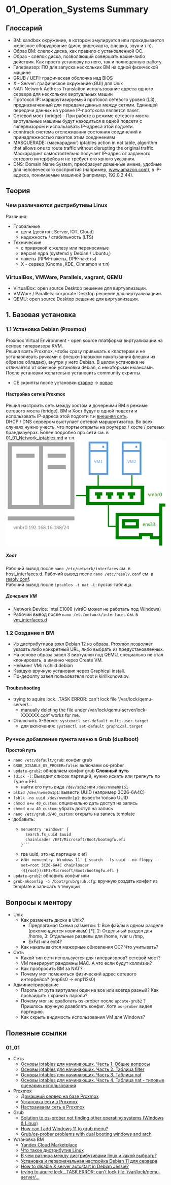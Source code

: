 # 01_Operation_Systems Summary

## Глоссарий
- ВМ: sandbox окружение, в котором эмулируется или прокидывается железное оборудование (диск, видеокарта, флешка, звук и т.п).
- Образ ВМ: слепок диска, как правило с установленной ОС.
- Образ - слепок диска, позволяющий совершать какие-либо действия. Как просто установку из него, так и полноценную работу.
- Гипервизор: ПО для запуска нескольких ВМ на одной физической машине
- GRUB / UEFI: графическая оболочка над BIOS
- X - Server: графическое окружение (GUI) для Unix
- NAT: Network Address Translation использование адреса одного сервера для нескольких виртуальных машин
- Протокол IP: маршрутизируемый протокол сетевого уровня (L3), предназначенный для передачи данных между сетями. Единицей передачи данных на уровне IP-протокола является пакет.
- Сетевой мост (bridge) - При работе в режиме сетевого моста виртуальные машины будут находиться в одной подсети с гипервизором и использовать IP-адреса этой подсети.
- conntrack система отслеживания состояния соединений и принадлежностью пакетов этим соединениям
- MASQUERADE: (маскарадинг) iptables action in nat table, algorithm that allows one to route traffic without disrupting the original traffic. Маскарадинг самостоятельно получает IP-адрес от заданного сетевого интерфейса и не требует его явного указания.
- DNS: Domain Name System, преобразует доменные имена, удобные для человеческого восприятия (например, www.amazon.com), в IP-адреса, понимаемые машиной (например, 192.0.2.44).

## Теория

### Чем различаются дистрибутивы Linux
Различия:
- Глобальные
  - цели (десктоп, Server, IOT, Cloud)
  - надежность / стабильность (LTS)
- Технические
  - с привязкой к железу или переносимые
  - версия ядра (systemd у Debian / Ubuntu,)
  - пакеты (RPM-пакеты, DPK-пакеты)
  - X - сервер (Gnome ,KDE, Cinnamon и т.п)

### VirtualBox, VMWare, Parallels, vagrant, QEMU
- VirtualBox: open source Desktop решение для виртуализации.
- VMWare / Parallels: corporate Desktop решение для виртуализациии.
- QEMU: open source Desktop решение для виртуализации.

## 1. Базовая установка

### 1.1 Установка Debian (Proxmox)
Proxmox Virtual Environment - open source платформа виртуализации на основе гипервизора KVM.  
Решил взять Proxmox, чтобы сразу привыкать к кластерам и не устанавливать ручками с флешки (навыком накатывания флешки из образов обладаю), внутри у него Debian.
В целом установка не отличается от обычной установки debian, с некоторыми нюансами. После установки желательно установить community скрипты.
- CE скрипты после установки [старое](https://github.com/tteck/Proxmox?tab=readme-ov-file) -> [новое](https://github.com/community-scripts/ProxmoxVE/blob/main/misc/post-pve-install.sh)

#### Настройка сети в Proxmox
Решил настроить сеть между хостом и дочерними ВМ в режиме сетевого моста (bridge). ВМ и Хост будут в одной подсети и использовать IP-адреса этой подсети т.н [внешняя сеть](https://interface31.ru/tech_it/2019/10/nastraivaem-set-v-proxmox-ve.html).  
DHCP / DNS сервером выступает сетевой маршрутизатор. Во всех случаях нужно учесть, что порты открыты на роутерах / хосте / сетевых брандмауерах. Более подробно про сети см. в [01_01_Network_iptables.md](01_01_Network_iptables.md) и т.п.
![PVE-network-configuration-002.png](img/PVE-network-configuration-002.png)

##### Хост
Рабочий вывод после `nano /etc/network/interfaces` см. в [host_interfaces.d](../../work_directory/01/host_interfaces.d).
Рабочий вывод после `nano /etc/resolv.conf` см. в [resolv.conf](../../work_directory/01/host_resolv.conf).  
Рабочий вывод после `iptables -t nat -L`: пустая таблица.

##### Дочерняя VM
- Network Device: Intel E1000 (virtIO может не работать под Windows)
- Рабочий вывод после `nano /etc/network/interfaces` см. в [vm_interfaces.d](../../work_directory/01/vm_interfaces.d)

### 1.2 Создание n ВМ
- Из дистрибутивов взял Debian 12 из образа. Proxmox позволяет указать либо конкретный URL, либо выбрать из предустановленных.
- На основе образа завел 3 виртуалки под QEMU, специально не стал клонировать, а именно через Create VM.
- Нейминг VM: n.child.debian
- Каждую вручную установил через Graphical install.
- По-дефолту завел пользователя root и kirillkonovalov.

#### Troubeshooting
- trying to aquire lock...TASK ERROR: can't lock file '/var/lock/qemu-server/...
  - manually deleting the file under /var/lock/qemu-server/lock-XXXXXX.conf works for me.
- Отключить X-Server: `systemctl set-default multi-user.target`
  - для включения: `systemctl set-default graphical.target`

### Ручное добавление пункта меню в Grub (dualboot)
**Простой путь**
- `nano /etc/default/grub`: конфиг grub
- `GRUB_DISABLE_OS_PROBER=false`: включаем os-prober
- `update-grub2`: обновляем конфиг grub
**Сложный путь**
- `fdisk -l`: Выводит список партиций, нужно искать или грепнуть по Type = EFI.
  - найти его путь вида `/dev/sda2` или `/dev/nvme0n1p1`
- `blkid /dev/nvme0n1p1`: вывести UUID (например 3C26-6A4C)
- `lsblk -no uuid /dev/nvme0n1p1`: вывести только UUID
- `chmod o+w 40_custom`: опционально дать доступ на запись
- `chmod o-w 40_custom`: убрать доступ на запись
- `nano /etc/grub.d/40_custom`: открыть на запись template
- добавить:
  - ```
    menuentry 'Windows' {
      search.fs_uuid $uuid
      chainloader /EFI/Microsoft/Boot/bootmgfw.efi
    }```
  - где uuid, это ид партиции с efi
  - или ```
    menuentry 'Windows 11' {
      search --fs-uuid --no-floppy --set=root 3C26-6A4C
      chainloader (${root})/EFI/Microsoft/Boot/bootmgfw.efi
    }```
- `update-grub2`: обновить конфиг или
- `grub-mkconfig -o /boot/grub/grub.cfg`: вручную создать конфиг из template и записать в текущий

## Вопросы к ментору
- Unix
  - Как размечать диски в Unix?
    - Предлагамая Схема разметки:
      1: Все файлы в одном разделе (рекомендуется новичкам) [*],
      2: Отдельный раздел для /home,
      3: Отдельные разделы для /home, /var u /tmp,
    - ExFat или ext4?
  - Как накатываются мажорные обновления ОС? Что учитывать?
- Сеть
  - Какой тип сети используется для гипервизоров? сетевой мост?
  - VM генерирует рандомны MAC. А что если будут коллизии?
  - Как пробросить ВМ за NAT?
  - Почему мог поменяться физический адрес сетевого интерфейса? (enp6s0 -> enp112s0)
- Администрирование
  - Пароль от рута виртуалки один на все или всегда разный? Как провайдить / хранить пароли? 
  - Почему мог не сработать os-prober после  `update-grub2` ? Пришлось вручную доавблять конфиг. Хотя `os-prober` видел партицию.
  - Как скрыть видимость использования VM для Windows?

## Полезные ссылки
### 01_01
- Сеть
  - [Основы iptables для начинающих. Часть 1. Общие вопросы](https://interface31.ru/tech_it/2020/02/osnovy-iptables-dlya-nachinayushhih-chast-1.html)
  - [Основы iptables для начинающих. Часть 2. Таблица filter](https://interface31.ru/tech_it/2020/09/osnovy-iptables-dlya-nachinayushhih-chast-2-tablica-filter.html)
  - [Основы iptables для начинающих. Часть 3. Таблица nat](https://interface31.ru/tech_it/2021/07/osnovy-iptables-dlya-nachinayushhih-chast-3-tablica-nat.html)
  - [Основы iptables для начинающих. Часть 4. Таблица nat - типовые сценарии использования](https://interface31.ru/tech_it/2021/08/osnovy-iptables-dlya-nachinayushhih-chast-4-tablica-nat-tipovye-scenarii-ispolzovaniya.html)
- Proxmox
  - [Домашний сервер на базе Proxmox](https://habr.com/ru/companies/banki/articles/827760/)
  - [Установка сети в Proxmox](https://help.reg.ru/support/vydelennyye-servery-i-dc/administrirovaniye-vydelennykh-serverov/ustanovka-i-nastroyka-seti-v-proxmox-ve#1)
  - [Настраиваем сеть в Proxmox](https://interface31.ru/tech_it/2019/10/nastraivaem-set-v-proxmox-ve.html)
- Grub
  - [Solution to os-prober not finding other operating systems (Windows & Linux)](https://www.umutsagir.com/solution-to-os-prober-not-finding-other-operating-systems-windows-linux/)
  - [How can I add Windows 11 to grub menu?](https://askubuntu.com/questions/1425637/how-can-i-add-windows-11-to-grub-menu)
  - [Grub/os-prober problems with dual booting windows and arch](https://bbs.archlinux.org/viewtopic.php?id=283411)
- Установка ВМ
  - [Yandex Cloud Marketplace](https://yandex.cloud/ru/marketplace?categories=os&pageSize=75)
  - [Что такое дистрибутив Linux](https://ruweb.net/articles/distributiv-linux-chto-eto)
  - [В чем разница между дистрибутивами linux и какой выбрать?](https://qna.habr.com/q/192159)
  - [Установка и первоначальная настройка Debian 11 для сервера](https://interface31.ru/tech_it/2022/08/linux-nachinayushhim-ustanovka-i-pervonachal-naya-nastroyka-debian-11-dlya-servera.html)
  - [How to disable X server autostart in Debian Jessie?](https://unix.stackexchange.com/questions/264393/how-to-disable-x-server-autostart-in-debian-jessie)
  - [trying to aquire lock...TASK ERROR: can't lock file '/var/lock/qemu-server/...](https://forum.proxmox.com/threads/trying-to-aquire-lock-task-error-cant-lock-file-var-lock-qemu-server.16235/)